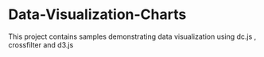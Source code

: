 # Data-Visualization-Charts
This project contains samples demonstrating data visualization using dc.js , crossfilter and d3.js
